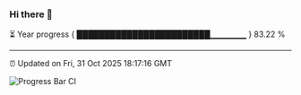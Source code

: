### Hi there 👋

⏳ Year progress { ████████████████████████▁▁▁▁▁▁ } 83.22 %

---

⏰ Updated on Fri, 31 Oct 2025 18:17:16 GMT

![Progress Bar CI](https://github.com/Shyam-Makwana/GitHub-Actions-Demo/workflows/Progress%20Bar%20CI/badge.svg)

